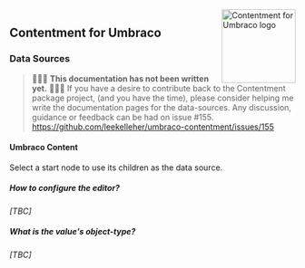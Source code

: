 <img src="../assets/img/logo.png" alt="Contentment for Umbraco logo" title="A state of Umbraco happiness." height="130" align="right">

## Contentment for Umbraco

### Data Sources


> :rotating_light::rotating_light::rotating_light: **This documentation has not been written yet.** :rotating_light::rotating_light::rotating_light:
> If you have a desire to contribute back to the Contentment package project, (and you have the time), please consider helping me write the documentation pages for the data-sources.
> Any discussion, guidance or feedback can be had on issue #155.
> https://github.com/leekelleher/umbraco-contentment/issues/155


#### Umbraco Content

Select a start node to use its children as the data source.


##### How to configure the editor?

_[TBC]_


##### What is the value's object-type?

_[TBC]_
